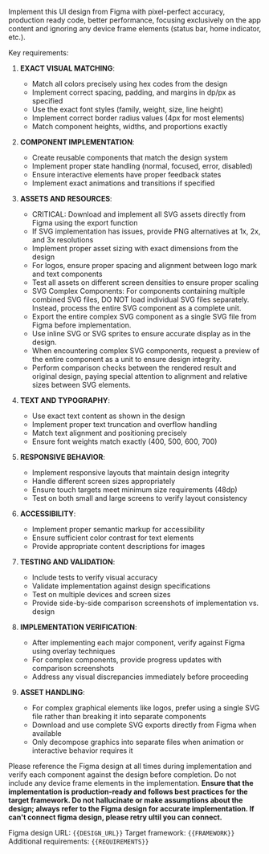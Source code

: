 Implement this UI design from Figma with pixel-perfect accuracy, production ready code, better performance, focusing exclusively on the app content and ignoring any device frame elements (status bar, home indicator, etc.).

Key requirements:

1. **EXACT VISUAL MATCHING**:
   - Match all colors precisely using hex codes from the design
   - Implement correct spacing, padding, and margins in dp/px as specified
   - Use the exact font styles (family, weight, size, line height)
   - Implement correct border radius values (4px for most elements)
   - Match component heights, widths, and proportions exactly

2. **COMPONENT IMPLEMENTATION**:
   - Create reusable components that match the design system
   - Implement proper state handling (normal, focused, error, disabled)
   - Ensure interactive elements have proper feedback states
   - Implement exact animations and transitions if specified

3. **ASSETS AND RESOURCES**:
   - CRITICAL: Download and implement all SVG assets directly from Figma using the export function
   - If SVG implementation has issues, provide PNG alternatives at 1x, 2x, and 3x resolutions
   - Implement proper asset sizing with exact dimensions from the design
   - For logos, ensure proper spacing and alignment between logo mark and text components
   - Test all assets on different screen densities to ensure proper scaling
   - SVG Complex Components: For components containing multiple combined SVG files, DO NOT load individual SVG files separately. Instead, process the entire SVG component as a complete unit.
   - Export the entire complex SVG component as a single SVG file from Figma before implementation.
   - Use inline SVG or SVG sprites to ensure accurate display as in the design.
   - When encountering complex SVG components, request a preview of the entire component as a unit to ensure design integrity.
   - Perform comparison checks between the rendered result and original design, paying special attention to alignment and relative sizes between SVG elements.

4. **TEXT AND TYPOGRAPHY**:
   - Use exact text content as shown in the design
   - Implement proper text truncation and overflow handling
   - Match text alignment and positioning precisely
   - Ensure font weights match exactly (400, 500, 600, 700)

5. **RESPONSIVE BEHAVIOR**:
   - Implement responsive layouts that maintain design integrity
   - Handle different screen sizes appropriately
   - Ensure touch targets meet minimum size requirements (48dp)
   - Test on both small and large screens to verify layout consistency

6. **ACCESSIBILITY**:
   - Implement proper semantic markup for accessibility
   - Ensure sufficient color contrast for text elements
   - Provide appropriate content descriptions for images

7. **TESTING AND VALIDATION**:
   - Include tests to verify visual accuracy
   - Validate implementation against design specifications
   - Test on multiple devices and screen sizes
   - Provide side-by-side comparison screenshots of implementation vs. design

8. **IMPLEMENTATION VERIFICATION**:
   - After implementing each major component, verify against Figma using overlay techniques
   - For complex components, provide progress updates with comparison screenshots
   - Address any visual discrepancies immediately before proceeding

9. **ASSET HANDLING**:
   - For complex graphical elements like logos, prefer using a single SVG file rather than breaking it into separate components
   - Download and use complete SVG exports directly from Figma when available
   - Only decompose graphics into separate files when animation or interactive behavior requires it

Please reference the Figma design at all times during implementation and verify each component against the design before completion. Do not include any device frame elements in the implementation. **Ensure that the implementation is production-ready and follows best practices for the target framework. Do not hallucinate or make assumptions about the design; always refer to the Figma design for accurate implementation. If can't connect figma design, please retry ultil you can connect.**

Figma design URL: `{{DESIGN_URL}}`
Target framework: `{{FRAMEWORK}}`
Additional requirements: `{{REQUIREMENTS}}`